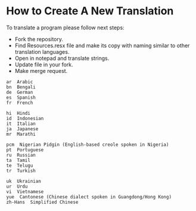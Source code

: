 # How to Create A New Translation

To translate a program please follow next steps:
- Fork the repository.
- Find Resources.resx file and make its copy with naming similar to other translation languages.
- Open in notepad and translate strings.
- Update file in your fork.
- Make merge request.

```
ar  Arabic
bn  Bengali
de  German
es  Spanish
fr  French

hi  Hindi
id  Indonesian
it  Italian
ja  Japanese
mr  Marathi

pcm  Nigerian Pidgin (English-based creole spoken in Nigeria)
pt  Portuguese
ru  Russian
ta  Tamil
te  Telugu
tr  Turkish

uk  Ukrainian
ur  Urdu
vi  Vietnamese
yue  Cantonese (Chinese dialect spoken in Guangdong/Hong Kong)
zh-Hans  Simplified Chinese
```